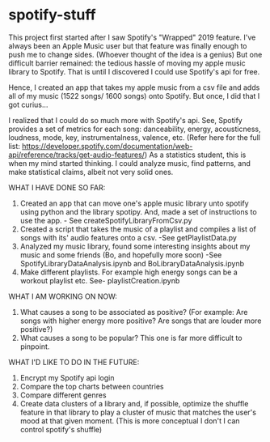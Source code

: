 # spotify-stuff

This project first started after I saw Spotify's "Wrapped" 2019 feature. I've always been an Apple Music user but that feature was finally enough to push me to change sides. (Whoever thought of the idea is a genius) But one difficult barrier remained: the tedious hassle of moving my apple music library to Spotify. That is until I discovered I could use Spotify's api for free.

Hence, I created an app that takes my apple music from a csv file and adds all of my music (1522 songs/ 1600 songs) onto Spotify. But once, I did that I got curius...

I realized that I could do so much more with Spotify's api. See, Spotify provides a set of metrics for each song: danceability, energy, acousticness, loudness, mode, key, instrumentalness, valence, etc. (Refer here for the full list: https://developer.spotify.com/documentation/web-api/reference/tracks/get-audio-features/) As a statistics student, this is when my mind started thinking. I could analyze music, find patterns, and make statistical claims, albeit not very solid ones.

WHAT I HAVE DONE SO FAR:

1. Created an app that can move one's apple music library unto spotify using python and the library spotipy. And, made a set of instructions to use the app. - See createSpotifyLibraryFromCsv.py
2. Created a script that takes the music of a playlist and compiles a list of songs with its' audio features onto a csv. -See getPlaylistData.py
3. Analyzed my music library, found some interesting insights about my music and some friends (Bo, and hopefully more soon)   -See SpotifyLibraryDataAnalysis.ipynb and BoLibraryDataAnalysis.ipynb
4. Make different playlists. For example high energy songs can be a workout playlist etc. See- playlistCreation.ipynb

WHAT I AM WORKING ON NOW:

1. What causes a song to be associated as positive? (For example: Are songs with higher energy more positive? Are songs that are louder more positive?)
2. What causes a song to be popular? This one is far more difficult to pinpoint.

WHAT I'D LIKE TO DO IN THE FUTURE:

1. Encrypt my Spotify api login
2. Compare the top charts between countries
3. Compare different genres
4. Create data clusters of a library and, if possible, optimize the shuffle feature in that library to play a cluster of music that matches the user's mood at that given moment. (This is more conceptual I don't I can control spotify's shuffle)

